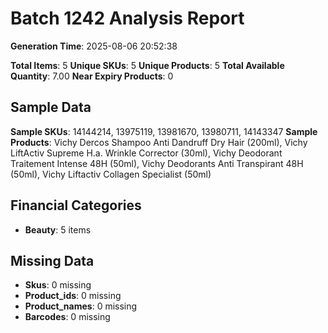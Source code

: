 # Batch 1242 Analysis Report

**Generation Time**: 2025-08-06 20:52:38

**Total Items**: 5
**Unique SKUs**: 5
**Unique Products**: 5
**Total Available Quantity**: 7.00
**Near Expiry Products**: 0

## Sample Data
**Sample SKUs**: 14144214, 13975119, 13981670, 13980711, 14143347
**Sample Products**: Vichy Dercos Shampoo Anti Dandruff Dry Hair (200ml), Vichy LiftActiv Supreme H.a. Wrinkle Corrector (30ml), Vichy Deodorant Traitement Intense 48H (50ml), Vichy Deodorants Anti Transpirant 48H (50ml), Vichy Liftactiv Collagen Specialist (50ml)

## Financial Categories
- **Beauty**: 5 items

## Missing Data
- **Skus**: 0 missing
- **Product_ids**: 0 missing
- **Product_names**: 0 missing
- **Barcodes**: 0 missing
